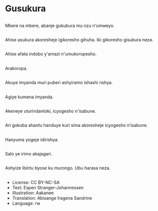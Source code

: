 # Gusukura

##
Mbere na mbere, abanje gukubura mu nzu n'umweyo.

##
Ahise asukura akoresheje igikoresho gihuha. Iki gikoresho gisukura neza.

##
Ahise afata indobo y'amazi n'umukoropesho.

##
Arakoropa.

##
Akuye imyanda muri puberi ashyiramo ishashi nshya.

##
Agiye kumena imyanda.

##
Akeneye uturindantoki, icyogesho n'isabune.

##
Ari gukuba ahantu handuye kuri sima akoresheje icyogesho n’isabune.

##
Hanyuma yogeje idirishya.

##
Salo ye irimo akajagari.

##
Ashyize ibintu byose ku murongo. Ubu harasa neza.

##
* License: CC BY-NC-SA
* Text: Espen Stranger-Johannessen
* Illustration: Aakanee
* Translation: Abisange Iragena Sandrine
* Language: rw
